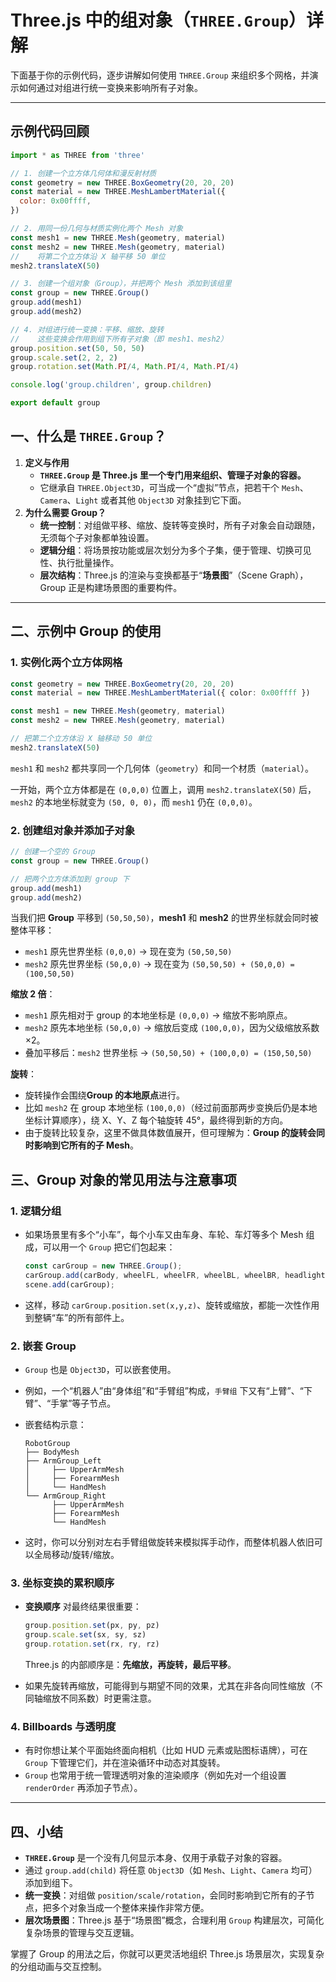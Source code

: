 # Three.js 中的组对象（`THREE.Group`）详解

下面基于你的示例代码，逐步讲解如何使用 `THREE.Group` 来组织多个网格，并演示如何通过对组进行统一变换来影响所有子对象。

---

## 示例代码回顾

```js
import * as THREE from 'three'

// 1. 创建一个立方体几何体和漫反射材质
const geometry = new THREE.BoxGeometry(20, 20, 20)
const material = new THREE.MeshLambertMaterial({
  color: 0x00ffff,
})

// 2. 用同一份几何与材质实例化两个 Mesh 对象
const mesh1 = new THREE.Mesh(geometry, material)
const mesh2 = new THREE.Mesh(geometry, material)
//    将第二个立方体沿 X 轴平移 50 单位
mesh2.translateX(50)

// 3. 创建一个组对象（Group），并把两个 Mesh 添加到该组里
const group = new THREE.Group()
group.add(mesh1)
group.add(mesh2)

// 4. 对组进行统一变换：平移、缩放、旋转
//    这些变换会作用到组下所有子对象（即 mesh1、mesh2）
group.position.set(50, 50, 50)
group.scale.set(2, 2, 2)
group.rotation.set(Math.PI/4, Math.PI/4, Math.PI/4)

console.log('group.children', group.children)

export default group
```

## 一、什么是 `THREE.Group`？

1. **定义与作用**
   - **`THREE.Group` 是 Three.js 里一个专门用来组织、管理子对象的容器。**
   - 它继承自 `THREE.Object3D`，可当成一个“虚拟”节点，把若干个 `Mesh`、`Camera`、`Light` 或者其他 `Object3D` 对象挂到它下面。
2. **为什么需要 Group？**
   - **统一控制**：对组做平移、缩放、旋转等变换时，所有子对象会自动跟随，无须每个子对象都单独设置。
   - **逻辑分组**：将场景按功能或层次划分为多个子集，便于管理、切换可见性、执行批量操作。
   - **层次结构**：Three.js 的渲染与变换都基于“**场景图**”（Scene Graph），Group 正是构建场景图的重要构件。

------

## 二、示例中 Group 的使用

### 1. 实例化两个立方体网格

```typescript
const geometry = new THREE.BoxGeometry(20, 20, 20)
const material = new THREE.MeshLambertMaterial({ color: 0x00ffff })

const mesh1 = new THREE.Mesh(geometry, material)
const mesh2 = new THREE.Mesh(geometry, material)

// 把第二个立方体沿 X 轴移动 50 单位
mesh2.translateX(50)

```

`mesh1` 和 `mesh2` 都共享同一个几何体（`geometry`）和同一个材质（`material`）。

一开始，两个立方体都是在 `(0,0,0)` 位置上，调用 `mesh2.translateX(50)` 后，`mesh2` 的本地坐标就变为 `(50, 0, 0)`，而 `mesh1` 仍在 `(0,0,0)`。

### 2. 创建组对象并添加子对象

```js
// 创建一个空的 Group
const group = new THREE.Group()

// 把两个立方体添加到 group 下
group.add(mesh1)
group.add(mesh2)

```

当我们把 **Group** 平移到 `(50,50,50)`，**mesh1** 和 **mesh2** 的世界坐标就会同时被整体平移：

- `mesh1` 原先世界坐标 `(0,0,0)` → 现在变为 `(50,50,50)`
- `mesh2` 原先世界坐标 `(50,0,0)` → 现在变为 `(50,50,50) + (50,0,0) = (100,50,50)`

**缩放 2 倍**：

- `mesh1` 原先相对于 group 的本地坐标是 `(0,0,0)` → 缩放不影响原点。
- `mesh2` 原先本地坐标 `(50,0,0)` → 缩放后变成 `(100,0,0)`，因为父级缩放系数 ×2。
- 叠加平移后：`mesh2` 世界坐标 → `(50,50,50) + (100,0,0) = (150,50,50)`

**旋转**：

- 旋转操作会围绕**Group 的本地原点**进行。
- 比如 `mesh2` 在 group 本地坐标 `(100,0,0)`（经过前面那两步变换后仍是本地坐标计算顺序），绕 X、Y、Z 每个轴旋转 45°，最终得到新的方向。
- 由于旋转比较复杂，这里不做具体数值展开，但可理解为：**Group 的旋转会同时影响到它所有的子 Mesh**。



## 三、Group 对象的常见用法与注意事项

### 1. 逻辑分组

- 如果场景里有多个“小车”，每个小车又由车身、车轮、车灯等多个 Mesh 组成，可以用一个 `Group` 把它们包起来：

  ```js
  const carGroup = new THREE.Group();
  carGroup.add(carBody, wheelFL, wheelFR, wheelBL, wheelBR, headlightL, headlightR);
  scene.add(carGroup);
  ```

- 这样，移动 `carGroup.position.set(x,y,z)`、旋转或缩放，都能一次性作用到整辆“车”的所有部件上。

### 2. 嵌套 Group

- `Group` 也是 `Object3D`，可以嵌套使用。

- 例如，一个“机器人”由“身体组”和“手臂组”构成，`手臂组` 下又有“上臂”、“下臂”、“手掌”等子节点。

- 嵌套结构示意：

  ```text
  RobotGroup
  ├── BodyMesh
  ├── ArmGroup_Left
  │     ├── UpperArmMesh
  │     ├── ForearmMesh
  │     └── HandMesh
  └── ArmGroup_Right
        ├── UpperArmMesh
        ├── ForearmMesh
        └── HandMesh
  ```

- 这时，你可以分别对左右手臂组做旋转来模拟挥手动作，而整体机器人依旧可以全局移动/旋转/缩放。

### 3. 坐标变换的累积顺序

- **变换顺序** 对最终结果很重要：

  ```js
  group.position.set(px, py, pz)
  group.scale.set(sx, sy, sz)
  group.rotation.set(rx, ry, rz)
  ```

  Three.js 的内部顺序是：**先缩放，再旋转，最后平移**。

- 如果先旋转再缩放，可能得到与期望不同的效果，尤其在非各向同性缩放（不同轴缩放不同系数）时更需注意。

### 4. Billboards 与透明度

- 有时你想让某个平面始终面向相机（比如 HUD 元素或贴图标语牌），可在 `Group` 下管理它们，并在渲染循环中动态对其旋转。
- `Group` 也常用于统一管理透明对象的渲染顺序（例如先对一个组设置 `renderOrder` 再添加子节点）。

------

## 四、小结

- **`THREE.Group`** 是一个没有几何显示本身、仅用于承载子对象的容器。
- 通过 `group.add(child)` 将任意 `Object3D`（如 `Mesh`、`Light`、`Camera` 均可）添加到组下。
- **统一变换**：对组做 `position/scale/rotation`，会同时影响到它所有的子节点，把多个对象当成一个整体来操作非常方便。
- **层次场景图**：Three.js 基于“场景图”概念，合理利用 `Group` 构建层次，可简化复杂场景的管理与交互逻辑。

掌握了 Group 的用法之后，你就可以更灵活地组织 Three.js 场景层次，实现复杂的分组动画与交互控制。



